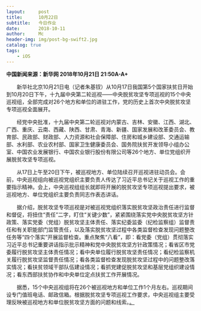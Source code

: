 ```yaml
---
layout:     post
title:      10月22日
subtitle:   今日作业
date:       2018-10-11
author:     Mc
header-img: img/post-bg-swift2.jpg
catalog: true
tags:
    - iOS
---
```


**中国新闻来源：新华网 2018年10月21日 21:50A-A+**

　　新华社北京10月21日电（记者朱基钗）从10月17日我国第5个国家扶贫日开始到10月20日下午，十九届中央第二轮巡视——中央脱贫攻坚专项巡视的15个中央巡视组，全部完成对26个地方和单位的进驻工作，党的历史上首次中央脱贫攻坚专项巡视全面展开。

　　经党中央批准，十九届中央第二轮巡视对内蒙古、吉林、安徽、江西、湖北、广西、重庆、云南、西藏、陕西、甘肃、青海、新疆、国家发展和改革委员会、教育部、民政部、财政部、人力资源和社会保障部、住房和城乡建设部、交通运输部、水利部、农业农村部、国家卫生健康委员会、国务院扶贫开发领导小组办公室、中国农业发展银行、中国农业银行股份有限公司等26个地方、单位党组织开展脱贫攻坚专项巡视。

　　从17日上午至20日下午，被巡视地方、单位陆续召开巡视进驻动员会。会前，中央巡视组向被巡视党组织主要负责人传达了习近平总书记关于巡视工作的重要指示精神。会上，中央巡视组组长就即将开展的脱贫攻坚专项巡视提出要求，被巡视地方、单位党组织主要负责同志作表态讲话。

　　据介绍，脱贫攻坚专项巡视是对被巡视党组织落实脱贫攻坚政治责任进行监督和督促，将扭住“责任”二字，盯住“关键少数”，紧紧围绕落实党中央脱贫攻坚方针政策、落实党委（党组）脱贫攻坚主体责任、落实纪委监委（纪检监察组）监督责任和有关职能部门监管责任，以及落实脱贫攻坚过程中各类监督检查发现问题整改任务等“四个落实”开展监督检查。重点聚焦“八看”，即：看党委（党组）贯彻落实习近平总书记重要讲话指示批示精神和党中央脱贫攻坚方针政策情况；看省区市党委履行脱贫攻坚主体责任情况；看中央单位履行脱贫攻坚责任情况；看纪检监察机关履行脱贫攻坚监督责任情况；看各类监督检查发现脱贫攻坚过程中的问题整改落实情况；看扶贫领域干部队伍建设情况；看抓党建促脱贫攻坚和基层党组织建设情况；看东西部扶贫协作和中央单位定点扶贫工作开展情况。

　　据悉，15个中央巡视组将在26个被巡视地方和单位工作1个月左右。巡视期间设专门值班电话、邮政信箱。根据脱贫攻坚专项巡视工作要求，中央巡视组主要受理反映被巡视地方和单位脱贫攻坚方面的问题和线索。[。](http://news.cctv.com/2018/10/21/ARTIWCFLBgHqA7tMXbTVeKdu181021.shtml "。")
